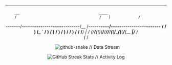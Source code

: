 <div align="center">


__________________________________________________________________________________________
        __                                   ____                                         
        /                                    /   )            /                           
-------/------__----__-----__-----__--------/__ /------__----/-----__------------__-------
      /     /   )  (_ `  /   )  /   )      /    )    /   )  /    /   )  /   /  /___)  | / 
_(___/_____(___(__(__)__(___/__/___/______/____/____(___(__/____(___(__(___/__(___ ___|/__
                                                                          /               
                                                                      (_ /                



</div>

<div align="center">

  <img src="https://raw.githubusercontent.com/jasonbalayev/jasonbalayev/output/github-snake-dark.svg" alt="github-snake // Data Stream" />

</div>

<div align="center">
  <img src="https://github-readme-streak-stats.herokuapp.com/?user=jasonbalayev&theme=dark&hide_border=true&stroke=00ff00&ring=00ffff&sideNums=ffffff&sideLabels=ffffff&dates=ffffff&background=0d1117" alt="GitHub Streak Stats // Activity Log" />
  <br/>

</div>
